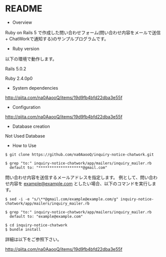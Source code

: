 # README

* Overview

Ruby on Rails 5 で作成した問い合わせフォーム(問い合わせ内容をメールで送信 + ChatWorkで通知する)のサンプルプログラムです。

* Ruby version

以下の環境で動作します。

Rails 5.0.2

Ruby 2.4.0p0

* System dependencies

http://qiita.com/na0AaooQ/items/19d9fb4bfd22dba3e55f

* Configuration

http://qiita.com/na0AaooQ/items/19d9fb4bfd22dba3e55f

* Database creation

Not Used Database

* How to Use

```
$ git clone https://github.com/na0AaooQ/inquiry-notice-chatwork.git
```

```
$ grep "to:" inquiry-notice-chatwork/app/mailers/inquiry_mailer.rb 
  default to: "********************@gmail.com"
```

問い合わせ内容を送信するメールアドレスを指定します。
例として、問い合わせ内容を example@example.com としたい場合、以下のコマンドを実行します。

```
$ sed -i -e "s/\**@gmail.com/example@example.com/g" inquiry-notice-chatwork/app/mailers/inquiry_mailer.rb 
```

```
$ grep "to:" inquiry-notice-chatwork/app/mailers/inquiry_mailer.rb 
  default to: "example@example.com"
```

```
$ cd inquiry-notice-chatwork
$ bundle install
```

詳細は以下をご参照下さい。

http://qiita.com/na0AaooQ/items/19d9fb4bfd22dba3e55f



